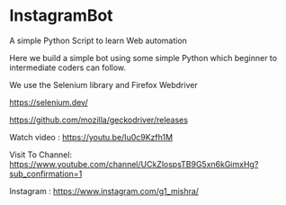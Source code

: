 # InstagramBot
A simple Python Script to learn Web automation

Here we build a simple bot using some simple Python which beginner to intermediate coders can follow.

We use the Selenium library and Firefox Webdriver

https://selenium.dev/

https://github.com/mozilla/geckodriver/releases

Watch video : https://youtu.be/Iu0c9Kzfh1M

Visit To Channel: https://www.youtube.com/channel/UCkZlospsTB9G5xn6kGimxHg?sub_confirmation=1

Instagram : https://www.instagram.com/g1_mishra/
